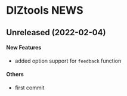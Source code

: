 # DIZtools NEWS

## Unreleased (2022-02-04)

#### New Features

* added option support for `feedback` function
#### Others

* first commit
